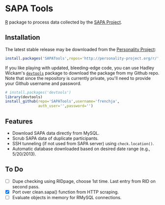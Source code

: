 SAPA Tools
==========

[R](http://www.r-project.org/) package to process data collected by 
the [SAPA Project](http://www.sapa-project.org).

Installation
------------
The latest stable release may be downloaded from the 
[Personality Project](http://personality-project.org):

```r
install.packages('SAPATools',repos='http://personality-project.org/r/',type='source')
```

If you like playing with updated, bleeding-edge code, you can use Hadley Wickam's
[`devtools`](https://github.com/hadley/devtools) package to download the package from my Github repo. 
Note that since the repository is currently private, you'll need to provide your Github username 
and password.

```r
# install.packages('devtools')
library(devtools)
install_github(repo='SAPATools',username='frenchja',
               auth_user='',password='')
```

Features
--------
- Download SAPA data directly from MySQL.
- Scrub SAPA data of duplicate participants.
- SSH tunneling (if not used from SAPA server) using `check.location()`.
- Automatic database downloaded based on desired date range (e.g., 5/20/2013).

To Do
-----
- [ ] Dupe checking using RIDpage, choose 1st time.  Last entry from RID on second pass.
- [x] Port over clean.sapa() function from HTTP scraping.
- [ ] Evaluate objects in memory for RMySQL connections.
